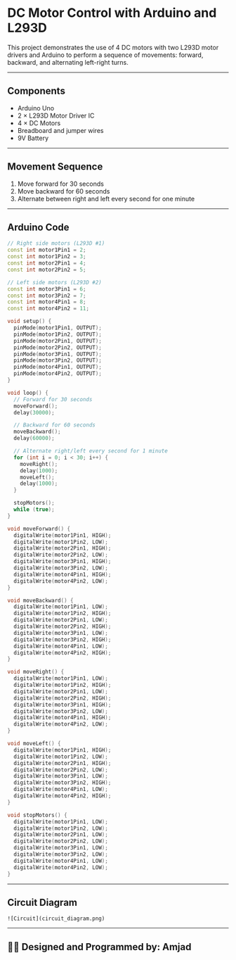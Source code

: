 # DC Motor Control with Arduino and L293D

This project demonstrates the use of 4 DC motors with two L293D motor drivers and Arduino to perform a sequence of movements: forward, backward, and alternating left-right turns.

---

##  Components

- Arduino Uno
- 2 × L293D Motor Driver IC
- 4 × DC Motors
- Breadboard and jumper wires
- 9V Battery

---

##  Movement Sequence

1. Move forward for 30 seconds
2. Move backward for 60 seconds
3. Alternate between right and left every second for one minute

---

##  Arduino Code

```cpp
// Right side motors (L293D #1)
const int motor1Pin1 = 2;
const int motor1Pin2 = 3;
const int motor2Pin1 = 4;
const int motor2Pin2 = 5;

// Left side motors (L293D #2)
const int motor3Pin1 = 6;
const int motor3Pin2 = 7;
const int motor4Pin1 = 8;
const int motor4Pin2 = 11;

void setup() {
  pinMode(motor1Pin1, OUTPUT);
  pinMode(motor1Pin2, OUTPUT);
  pinMode(motor2Pin1, OUTPUT);
  pinMode(motor2Pin2, OUTPUT);
  pinMode(motor3Pin1, OUTPUT);
  pinMode(motor3Pin2, OUTPUT);
  pinMode(motor4Pin1, OUTPUT);
  pinMode(motor4Pin2, OUTPUT);
}

void loop() {
  // Forward for 30 seconds
  moveForward();
  delay(30000);

  // Backward for 60 seconds
  moveBackward();
  delay(60000);

  // Alternate right/left every second for 1 minute
  for (int i = 0; i < 30; i++) {
    moveRight();
    delay(1000);
    moveLeft();
    delay(1000);
  }

  stopMotors();
  while (true);
}

void moveForward() {
  digitalWrite(motor1Pin1, HIGH);
  digitalWrite(motor1Pin2, LOW);
  digitalWrite(motor2Pin1, HIGH);
  digitalWrite(motor2Pin2, LOW);
  digitalWrite(motor3Pin1, HIGH);
  digitalWrite(motor3Pin2, LOW);
  digitalWrite(motor4Pin1, HIGH);
  digitalWrite(motor4Pin2, LOW);
}

void moveBackward() {
  digitalWrite(motor1Pin1, LOW);
  digitalWrite(motor1Pin2, HIGH);
  digitalWrite(motor2Pin1, LOW);
  digitalWrite(motor2Pin2, HIGH);
  digitalWrite(motor3Pin1, LOW);
  digitalWrite(motor3Pin2, HIGH);
  digitalWrite(motor4Pin1, LOW);
  digitalWrite(motor4Pin2, HIGH);
}

void moveRight() {
  digitalWrite(motor1Pin1, LOW);
  digitalWrite(motor1Pin2, HIGH);
  digitalWrite(motor2Pin1, LOW);
  digitalWrite(motor2Pin2, HIGH);
  digitalWrite(motor3Pin1, HIGH);
  digitalWrite(motor3Pin2, LOW);
  digitalWrite(motor4Pin1, HIGH);
  digitalWrite(motor4Pin2, LOW);
}

void moveLeft() {
  digitalWrite(motor1Pin1, HIGH);
  digitalWrite(motor1Pin2, LOW);
  digitalWrite(motor2Pin1, HIGH);
  digitalWrite(motor2Pin2, LOW);
  digitalWrite(motor3Pin1, LOW);
  digitalWrite(motor3Pin2, HIGH);
  digitalWrite(motor4Pin1, LOW);
  digitalWrite(motor4Pin2, HIGH);
}

void stopMotors() {
  digitalWrite(motor1Pin1, LOW);
  digitalWrite(motor1Pin2, LOW);
  digitalWrite(motor2Pin1, LOW);
  digitalWrite(motor2Pin2, LOW);
  digitalWrite(motor3Pin1, LOW);
  digitalWrite(motor3Pin2, LOW);
  digitalWrite(motor4Pin1, LOW);
  digitalWrite(motor4Pin2, LOW);
}
```

---

##  Circuit Diagram

```
![Circuit](circuit_diagram.png)
```

---

## 👨‍💻 Designed and Programmed by: **Amjad**